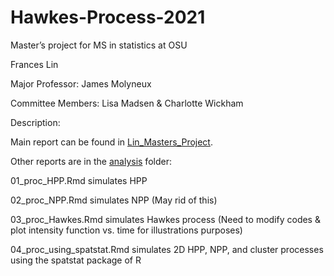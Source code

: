 # Hawkes-Process-2021

Master’s project for MS in statistics at OSU



Frances Lin

Major Professor: James Molyneux

Committee Members: Lisa Madsen & Charlotte Wickham

Description:

Main report can be found in [Lin_Masters_Project](https://github.com/franceslinyc/Hawkes-Process-2021/blob/main/analysis/Lin_Masters_Project.pdf). 

Other reports are in the [analysis](https://github.com/franceslinyc/Hawkes-Process-2021/tree/main/analysis) folder:  

01_proc_HPP.Rmd simulates HPP

02_proc_NPP.Rmd simulates NPP (May rid of this)

03_proc_Hawkes.Rmd simulates Hawkes process (Need to modify codes & plot intensity function vs. time for illustrations purposes)

04_proc_using_spatstat.Rmd simulates 2D HPP, NPP, and cluster processes using the spatstat package of R

